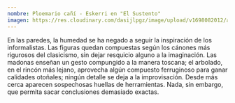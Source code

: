 ```yaml
---
nombre: Ploemario cañí - Eskerri en "El Sustento"
imagen: https://res.cloudinary.com/dasijlpgz/image/upload/v1698082012/artistas/Eskerri%20-%20Ploemario%20ca%C3%B1%C3%AD/CARTEL_WEB.png
---
```

En las paredes, la humedad se ha negado a seguir la inspiración de los informalistas. Las figuras quedan compuestas según los cánones más rigurosos del clasicismo, sin dejar resquicio alguno a la imaginación. Las madonas enseñan un gesto compungido a la manera toscana; el arbolado, en el rincón más lejano, aprovecha algún compuesto ferruginoso para ganar calidades otoñales; ningún detalle se deja a la improvisación. Desde más cerca aparecen sospechosas huellas de herramientas. Nada, sin embargo, que permita sacar conclusiones demasiado exactas.